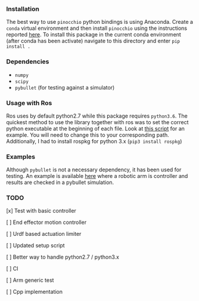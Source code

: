 ### Installation

The best way to use `pinocchio` python bindings is using Anaconda. Create a `conda` virtual environment and then install `pinocchio`
using the instructions reported [here](https://github.com/conda-forge/pinocchio-feedstock). To install this package in the current
conda environment (after conda has been activate) navigate to this directory and enter `pip install .` 

### Dependencies
- `numpy`
- `scipy`
- `pybullet` (for testing against a simulator)
 
### Usage with Ros

Ros uses by default python2.7 while this package requires `python3.6`. The quickest method to use the library together with 
ros was to set the correct python executable at the beginning of each file. Look at [this script](test/controllers/test_op_space_controller.py) for an example. 
You will need to change this to your corresponding path. Additionally, I had to install rospkg for python 3.x (`pip3 install rospkg`)

### Examples

Although `pybullet` is not a necessary dependency, it has been used for testing. An example is available [here](test/controllers/test_op_space_controller.py) 
where a robotic arm is controller and results are checked in a pybullet simulation.  

### TODO 
[x] Test with basic controller

[ ] End effector motion controller

[ ] Urdf based actuation limiter
 
[ ] Updated setup script 

[ ] Better way to handle python2.7 / python3.x

[ ] CI

[ ] Arm generic test

[ ] Cpp implementation

